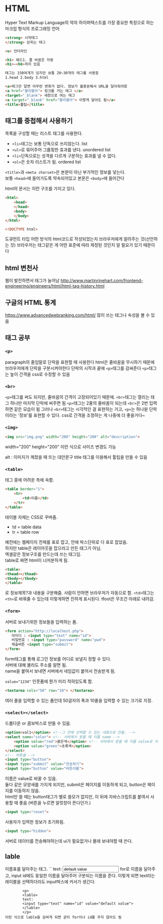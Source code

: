 # HTML

Hyper Text Markup Language의 약자
하이퍼텍스트를 가장 중요한 특징으로 하는 마크업 형식의 프로그래밍 언어

```html
<strong> 시작태그
</strong> 닫히는 태그

<u> 언더라인

<h1> 헤드1. 줄 바꿈은 자동
<h1>~<h6>까지 있음

태그는 150여개가 있지만 보통 20~30개의 태그를 사용함
1.head 2.body 3.html

<a>태그만 달면 아무런 변화가 없다. 정보가 불충분해서 URL을 달아줘야함
<a href="블라블라"> 링크를 거는 태그 </a>
<target="_blank"> 새창으로 여는 태그
<a target="_blank" href="블라블라"> 이렇게 달아도 됨</a>
<title>툴팁</title>
```

## 태그를 중첩해서 사용하기

목록을 구성할 때는 리스트 태그를 사용한다.

- `<li>`태그는 보통 단독으로 쓰지않는다. list
- `<ul>`로 묶어주어 그룹핑한 효과를 낸다. unordered list
- `<li>`단독으로는 성격을 다르게 구분하는 효과를 낼 수 없다.
- `<ol>`은 숫자 리스트가 됨. ordered list

`<title>`과 `<meta charset>`은 본문이 아닌 부가적인 정보를 넣는다.  
보통 `<head>`에 들어가도록 약속되어있고 본문은 `<body>`에 들어간다

html의 문서는 이런 구조를 가지고 있다.

```html
<html>
    <head>
    </head>
    <body>
    </body>
</html>
```

```html
<!DOCTYPE html>
```

도큐먼트 타입
어떤 방식의 html코드로 작성되었는지 브라우저에게 알려주는 것(선언하는 것)
브라우저는 태그같은 게 어떤 표준에 따라 제정된 것인지 알 필요가 있기 때문이다


## html 변천사

웹이 발전하면서 태그가 늘어남
http://www.martinrinehart.com/frontend-engineering/engineers/html/html-tag-history.html

## 구글의 HTML 통계
https://www.advancedwebranking.com/html/
많이 쓰는 태그나 속성을 볼 수 있음

## 태그 공부

### `<p>`

paragraph의 줄임말로 단락을 표현할 때 사용한다
html은 줄바꿈을 무시하기 때문에 브라우저에게 단락을 구분시켜야한다
단락의 시작과 끝에 `<p>`태그를 감싸준다
`<p>`태그는 높이 간격을 css로 수정할 수 있음

### `<br>`

`<p>`태그를 써도 되지만, 줄바꿈의 간격이 고정되어있기 때문에.
`<br>`태그는 열리는 태그 하나만 마지막 단락에 써주면 됨
`<p>`태그는 2줄의 줄바꿈이 되는데 `<br>`은 2번 입력하면 같은 모습이 됨
그러나 `<br>`태그는 시각적인 걸 표현하는 거고, `<p>`는 하나읟 단락이라는 '정보'를 표현할 수 있다. css로 간격을 조정하는 게 나중에 더 좋을거다~

### `<img>`

```html
<img src="img.png" width="200" height="200" alt="description">
```

width="200" height="200" 이런 식으로 사이즈 변경도 가능

alt : 이미지가 깨졌을 때 뜨는 대안문구
title 태그를 이용해서 툴팁을 만들 수 있음

### `<table>`

태그 중에 어려운 측에 속함.

```html
<table border="1">
    <tr>
        <td>이름</td> 
    </tr>
</table>
```

테이블 자체는 CSS로 꾸며줌.

- td = table data
- tr = table row

예전에는 웹페이지 전체를 표로 잡고, 안에 박스단위로 다 표로 잡았음.  
하지만 table은 레이아웃을 잡으라고 만든 태그가 아님.  
엑셀같은 정보구조를 만드는데 쓰는 태그임.  
table로 짜면 html이 너저분하게 됨.

```html
<table>
<thead></thead>
<tbody></tbody>
</table>
```

로 정보제목?과 내용을 구분해줌.
사람이 안하면 브라우저가 자동으로 함.
`<td>`태그는 `<th>`로 바꿔줄 수 있는데 이렇게하면 진하게 표시된다.
tfoot은 무조건 아래로 내려감.

### `<form>`

서버로 보내기위한 정보들을 입력하는 폼.

```html
<form action="http://localhost.php">
   아이디 : <input type="text" name="id">
   비밀번호 : <input type="password" name="pwd">
   제출버튼 <input type="submit">
</form>
```

form태그를 통해 로그인 정보를 어디로 보낼지 정할 수 있다.  
서버에 대해 몰라도 주소를 알면 됨.  
name을 붙여서 보내면 서버에서 네임값이 붙어서 전송받게 됨.

`value="1234"` 인풋폼에 뭔가 미리 적혀있도록 함.

```html
<textarea cols="50" row="10"> </textarea>
```

여러 줄을 입력할 수 있는 폼인데 50글자의 폭과 10줄을 입력할 수 있는 크기로 지정.

### `<select></select>`

드롭다운 or 콤보박스로 만들 수 있음.

```html
<option>val1</option> <!--그 안에 선택할 수 있는 내용으로 만듦. -->
<select name="color"> <!-- 서버에서 받을 때 이름 name -->
    <option value="red">붉은색</option> <!-- 서버에서 받을 때 이름 value로 지정 -->
    <option value="green">초록색</option>
</select>
<!-- 버튼들 -->
<input type="button">
<input type="submit" value="전송하기">
<input type="button" value="버튼이름">
```

이름은 value로 바꿀 수 있음.  
둘다 같은 모양새를 가지게 되지만, submit은 페이지를 이동하게 되고, button은 페이지를 이동하지 않음.  
html만 쓸 때는 button태그가 별로 쓸모가 없지만, 이 뒤에 자바스크립트를 붙여서 사용할 때 좋음 (버튼을 누르면 알럿창이 뜬다던가.)

```html
<input type="reset">
```

사용자가 입력한 정보가 초기화됨.

```html
<input type="hidden">
```

서버로 데이터를 전송해야하는데 ui가 필요없거나 몰래 보내야할 때 쓴다.


## lable
이름표를 달아주는 태그.
`` <lable for="id_txt">text</lable>:
                <input id="id_txt" type="text" name="id" value="default value">
    for로 이름을 달아주고, input id에도 동일한 이름을 달아주어 구분되는 이름을 준다.
    이렇게 되면 text라는 레이블을 선택하더라도 input박스에 커서가 생긴다.
    
            <p>
            <lable>
            text:
            <input type="text" name="id" value="default value">
            </lable>
            </p>
    이런 식으로 lable을 감싸게 되면 굳이 for이나 id를 주지 않아도 됨